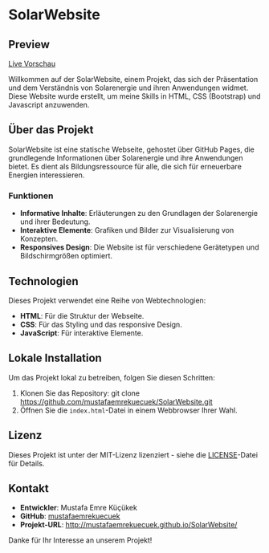 # SolarWebsite

## Preview
[Live Vorschau](http://mustafaemrekuecuek.github.io/Code-Player/)

Willkommen auf der SolarWebsite, einem Projekt, das sich der Präsentation und dem Verständnis von Solarenergie und ihren Anwendungen widmet. Diese Website wurde erstellt, um meine Skills in HTML, CSS (Bootstrap) und Javascript anzuwenden.
## Über das Projekt

SolarWebsite ist eine statische Webseite, gehostet über GitHub Pages, die grundlegende Informationen über Solarenergie und ihre Anwendungen bietet. Es dient als Bildungsressource für alle, die sich für erneuerbare Energien interessieren.

### Funktionen

- **Informative Inhalte**: Erläuterungen zu den Grundlagen der Solarenergie und ihrer Bedeutung.
- **Interaktive Elemente**: Grafiken und Bilder zur Visualisierung von Konzepten.
- **Responsives Design**: Die Website ist für verschiedene Gerätetypen und Bildschirmgrößen optimiert.

## Technologien

Dieses Projekt verwendet eine Reihe von Webtechnologien:

- **HTML**: Für die Struktur der Webseite.
- **CSS**: Für das Styling und das responsive Design.
- **JavaScript**: Für interaktive Elemente.

## Lokale Installation

Um das Projekt lokal zu betreiben, folgen Sie diesen Schritten:

1. Klonen Sie das Repository: git clone https://github.com/mustafaemrekuecuek/SolarWebsite.git
2. Öffnen Sie die `index.html`-Datei in einem Webbrowser Ihrer Wahl.


## Lizenz

Dieses Projekt ist unter der MIT-Lizenz lizenziert - siehe die [LICENSE](LICENSE.md)-Datei für Details.

## Kontakt

- **Entwickler**: Mustafa Emre Küçükek
- **GitHub**: [mustafaemrekuecuek](https://github.com/mustafaemrekuecuek)
- **Projekt-URL**: http://mustafaemrekuecuek.github.io/SolarWebsite/

Danke für Ihr Interesse an unserem Projekt!
